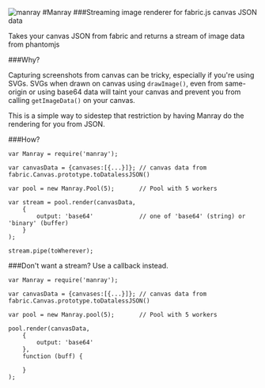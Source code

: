 ![manray](http://mattharrison.s3.amazonaws.com/manray/logo.png) 
#Manray
###Streaming image renderer for fabric.js canvas JSON data

Takes your canvas JSON from fabric and returns a stream of image data from phantomjs

###Why?

Capturing screenshots from canvas can be tricky, especially if you're using SVGs. SVGs when drawn on canvas using `drawImage()`, even from same-origin or using base64 data will taint your canvas and prevent you from calling `getImageData()` on your canvas.

This is a simple way to sidestep that restriction by having Manray do the rendering for you from JSON.

###How?

    var Manray = require('manray');

    var canvasData = {canvases:[{...}]}; // canvas data from fabric.Canvas.prototype.toDatalessJSON()

    var pool = new Manray.Pool(5);       // Pool with 5 workers

    var stream = pool.render(canvasData, 
        {  
            output: 'base64'             // one of 'base64' (string) or 'binary' (buffer)
        }
    );

    stream.pipe(toWherever);

###Don't want a stream? Use a callback instead.

    var Manray = require('manray');

    var canvasData = {canvases:[{...}]}; // canvas data from fabric.Canvas.prototype.toDatalessJSON()

    var pool = new Manray.pool(5);       // Pool with 5 workers

    pool.render(canvasData, 
        {  
            output: 'base64'
        },
        function (buff) {
        
        }
    );
